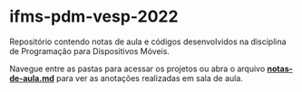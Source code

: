 # ifms-pdm-vesp-2022

Repositório contendo notas de aula e códigos desenvolvidos na disciplina de Programação para Dispositivos Móveis.

Navegue entre as pastas para acessar os projetos ou abra o arquivo **[notas-de-aula.md](https://github.com/viniciusmaeda/ifms-pdm-vesp-2022/blob/main/notas-de-aula.md)** para ver as anotações realizadas em sala de aula.
